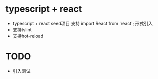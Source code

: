 # typescript + react
- typescript + react seed项目 支持 import React from 'react'; 形式引入
- 支持tslint
- 支持hot-reload

# TODO
- 引入测试